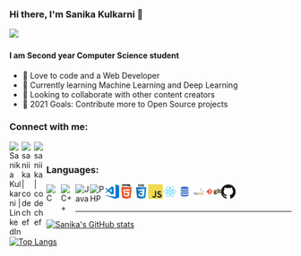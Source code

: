 ### Hi there, I'm Sanika Kulkarni 👋

![](https://komarev.com/ghpvc/?username=saniikakulkarni&color=green)

#### I am Second year Computer Science student

- 🔭 Love to code and a Web Developer
- 🌱 Currently learning Machine Learning and Deep Learning
- 👯 Looking to collaborate with other content creators
- 🥅 2021 Goals: Contribute more to Open Source projects

### Connect with me:

[<img align="left" alt="Sanika Kulkarni | LinkedIn" width="22px" src="https://cdn.jsdelivr.net/npm/simple-icons@v3/icons/linkedin.svg" />][linkedin]

[<img align="left" alt="saniika | codechef" width="22px" src="https://cdn.jsdelivr.net/npm/simple-icons@3.13.0/icons/codechef.svg" />][Codechef]

[<img align="left" alt="saniika | codechef" width="22px" src="https://cdn.jsdelivr.net/npm/simple-icons@3.13.0/icons/hackerrank.svg" />][Hackerrank]

<br />

### Languages:


<img align="left" alt="C" width=26px src="https://raw.githubusercontent.com/jmnote/z-icons/master/svg/c.svg">
<img align="left" alt="C++" width=26px src="https://raw.githubusercontent.com/jmnote/z-icons/master/svg/cpp.svg">
<img align="left" alt="Java" width=26px src="https://raw.githubusercontent.com/jmnote/z-icons/master/svg/java.svg">
<img align="left" alt="PHP" width=26px src="https://raw.githubusercontent.com/jmnote/z-icons/master/svg/php.svg">
<img align="left" alt="Visual Studio Code" width="26px" src="https://raw.githubusercontent.com/github/explore/80688e429a7d4ef2fca1e82350fe8e3517d3494d/topics/visual-studio-code/visual-studio-code.png" />
<img align="left" alt="HTML5" width="26px" src="https://raw.githubusercontent.com/github/explore/80688e429a7d4ef2fca1e82350fe8e3517d3494d/topics/html/html.png" />
<img align="left" alt="CSS3" width="26px" src="https://raw.githubusercontent.com/github/explore/80688e429a7d4ef2fca1e82350fe8e3517d3494d/topics/css/css.png" />
<img align="left" alt="JavaScript" width="26px" src="https://raw.githubusercontent.com/github/explore/80688e429a7d4ef2fca1e82350fe8e3517d3494d/topics/javascript/javascript.png" />
<img align="left" alt="React" width="26px" src="https://raw.githubusercontent.com/github/explore/80688e429a7d4ef2fca1e82350fe8e3517d3494d/topics/react/react.png" />
<img align="left" alt="SQL" width="26px" src="https://raw.githubusercontent.com/github/explore/80688e429a7d4ef2fca1e82350fe8e3517d3494d/topics/sql/sql.png" />
<img align="left" alt="MySQL" width="26px" src="https://raw.githubusercontent.com/github/explore/80688e429a7d4ef2fca1e82350fe8e3517d3494d/topics/mysql/mysql.png" />
<img align="left" alt="Git" width="26px" src="https://raw.githubusercontent.com/github/explore/80688e429a7d4ef2fca1e82350fe8e3517d3494d/topics/git/git.png" />
<img align="left" alt="GitHub" width="26px" src="https://raw.githubusercontent.com/github/explore/78df643247d429f6cc873026c0622819ad797942/topics/github/github.png" />
<br />
<br />
<hr />

[![Sanika's GitHub stats](https://github-readme-stats.vercel.app/api?username=saniikakulkarni)](https://github.com/saniikakulkarni/github-readme-stats)

[![Top Langs](https://github-readme-stats.vercel.app/api/top-langs/?username=saniikakulkarni&layout=compact)](https://github.com/saniikakulkarni/github-readme-stats)

[linkedin]: https://www.linkedin.com/in/sanika-kulkarni-34b403192/

[Codechef]: https://www.codechef.com/users/saniika


[Hackerrank]: https://www.hackerrank.com/sanika_k_goa
